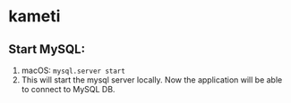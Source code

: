 # kameti

## Start MySQL:
1. macOS: `mysql.server start`
2. This will start the mysql server locally. Now the application will be able to connect to MySQL DB.

